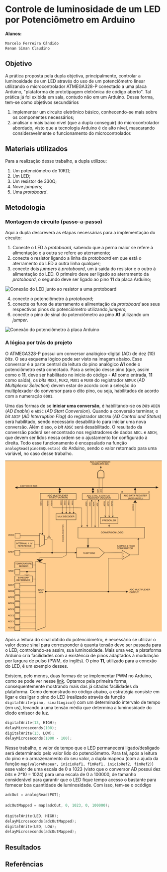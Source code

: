 # Controle de luminosidade de um LED por Potenciômetro em Arduino

**Alunos:** 

    Marcelo Ferreira Cândido
    Renan Siman Claudino

## Objetivo
A prática proposta pela dupla objetiva, principalmente, controlar a luminosidade de um LED
através do uso de um potenciômetro linear utilizando o microcontrolador 
ATMEGA328-P conectado a uma placa Arduino, "plataforma de prototipagem eletrônica de código aberto". 
Tal prática já foi exibida em sala, contudo não em um Arduino. Dessa forma, tem-se como objetivos 
secundários 
1. implementar um circuito eletrônico básico, conhecendo-se mais sobre os componentes necessários; 
1. analisar o mais baixo nível (que a dupla conseguir) do microcontrolador abordado, visto 
    que a tecnologia Arduino é de alto nível, mascarando consideravelmente o funcionamento
    do microcontrolador.

## Materiais utilizados
Para a realização desse trabalho, a dupla utilizou:
1. Um potenciômetro de 10KΩ;
1. Um LED;
1. Um resistor de 330Ω;
1. Nove _jumpers_;
1. Uma _protoboard_.

## Metodologia
### Montagem do circuito (passo-a-passo)
Aqui a dupla descreverá as etapas necessárias para a implementação do circuito:
1. Conecte o LED à _protoboard_, sabendo que a perna maior se refere à alimentação e a outra 
    se refere ao aterramento;
1. conecte o resistor ligando a linha da _protoboard_ em que está o aterramento do LED a outra 
    linha qualquer;
1. conecte dois _jumpers_ à _protoboard_, um à saída do resistor e o outro à alimentação do LED. 
    O primeiro deve ser ligado ao aterramento da _protoboard_, o segundo deve ser ligado ao pino 
    **11** da placa Arduino;

![Conexão do LED junto ao resistor a uma protoboard](images/conexao-led-resitor.jpg)

4. conecte o potenciômetro à _protoboard_;
4. conecte os furos de aterramento e alimentação da _protoboard_ aos seus respectivos pinos do 
    potenciômetro utilizando _jumpers_;
4. conecte o pino de sinal do potenciômetro ao pino **A1** utilizando um _jumper_.

![Conexão do potenciômetro à placa Arduino](images/conexao-pot-arduino.jpg)

### A lógica por trás do projeto
O ATMEGA328-P possui um conversor analógico-digital (AD) de dez (10) _bits_. O seu esquema lógico 
pode ser visto na imagem abaixo. Esse conversor é a parte central da leitura do pino analógico **A1** 
onde o potenciômetro está conectado. Para a seleção desse pino (que, assim como o **11**, deve ser 
habilitado no início do código - **A1** como entrada, **11** como saída), os _bits_ `MUX3`, `MUX2`, `MUX1` e `MUX0` 
do registrador `ADMUX` (_AD Multiplexor Selection_) devem estar de acordo com a seleção do multiplexador 
do conversor para o dito pino, ou seja, habilitados de acordo com a numeração `0001`.

Uma das formas de se **iniciar uma conversão**, é habilitando-se os _bits_ `ADEN` (_AD Enable_) e `ADSC` 
(_AD Start Conversion_). Quando a conversão terminar, o _bit_ `ADIF` (_AD Interruption Flag_) do registrador
`ADCSRA` (_AD Control and Status_) será habilitado, sendo necessário desabilitá-lo para iniciar uma nova 
conversão. Além disso, o _bit_ `ADSC` será desabilitado. O resultado da conversão poderá ser encontrado 
nos registradores de dados `ADCL` e `ADCH`, que devem ser lidos nessa ordem se o ajustamento for 
configurado à direita. Todo esse funcionamento é encapsulado na função `analogRead(pinoEmQuestao)` do 
Arduino, sendo o valor retornado para uma variável, no caso desse trabalho.

![Esquema lógico do conversor analógico do ATMEGA328-P](images/esquema-conversor-ad.png)

Após a leitura do sinal obtido do potenciômetro, é necessário se utilizar o valor desse sinal para 
corresponder à quanta tensão deve ser passada para o LED, controlando-se assim, sua luminosidade. 
Mais uma vez, a plataforma Arduino cria facilidades com a existência de pinos adaptados à modulação 
por largura de pulso (PWM, do inglês). O pino **11**, utilizado para a conexão do LED, é um exemplo desses.

Existem, pelo menos, duas formas de se implementar PWM no Arduino, como se pode ver nesse
[link](https://www.arduino.cc/en/Tutorial/SecretsOfArduinoPWM). Optamos pela primeira forma, 
consequentemente mostrando mais das já citadas facilidades da plataforma. Como demonstrado no código 
abaixo, a estratégia consiste em ligar e desligar o pino do LED (realizado através da função 
`digitalWrite(pino, sinalLogico)`) com um determinado intervalo de tempo (em us), levando a uma tensão 
média que determina a luminosidade do diodo emissor de luz.
```C++
digitalWrite(13, HIGH);
delayMicroseconds(100);
digitalWrite(13, LOW);
delayMicroseconds(1000 - 100);
``` 

Nesse trabalho, o valor de tempo que o LED permanecerá ligado/desligado será determinado pelo valor 
lido do potenciômetro. Para tal, após a leitura do pino e o armazenamento do seu valor, a dupla mapeou 
(com a ajuda da função `map(valorAMapear, inicioRef1, fimRef1, inicioRef2, fimRef2)`) esse valor de uma 
escala de 0 a 1023 (visto que o conversor AD possui dez _bits_ e 2^10 = 1024) para uma escala de 
0 a 100000, de tamanho considerável para garantir que o LED fique tempo acesso o bastante para 
fornecer boa quantidade de luminosidade. Com isso, tem-se o ocódigo
```C++
adcOut = analogRead(POT);

adcOutMapped = map(adcOut, 0, 1023, 0, 100000);

digitalWrite(LED, HIGH);
delayMicroseconds(adcOutMapped);
digitalWrite(LED, LOW);
delayMicroseconds(adcOutMapped);
```

## Resultados

## Referências